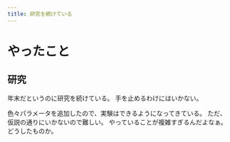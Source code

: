 ```yaml
---
title: 研究を続けている
---
```


# やったこと

## 研究

年末だというのに研究を続けている。
手を止めるわけにはいかない。

色々パラメータを追加したので、実験はできるようになってきている。
ただ、仮説の通りにいかないので難しい。
やっていることが複雑すぎるんだよなぁ。どうしたものか。
